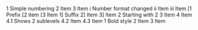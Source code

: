 1 Simple numbering
2 Item
3 Item
  i Number format changed
  ii Item
  iii Item
    \[1 Prefix
    \[2 item
    \[3 Item
      1\] Suffix
      2\] Item
      3\] Item
        2 Starting with 2
        3 Item
        4 Item
          4.1 Shows 2 sublevels
          4.2 Item
          4.3 Item
            1 Bold style
            2 Item
            3 Item

